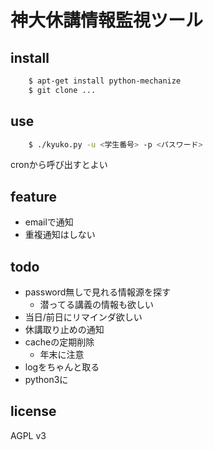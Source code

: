 # 神大休講情報監視ツール

## install
``` sh
    $ apt-get install python-mechanize
    $ git clone ...
```

## use
``` sh
    $ ./kyuko.py -u <学生番号> -p <パスワード>
```

cronから呼び出すとよい

## feature
-   emailで通知
-   重複通知はしない

## todo
-   password無しで見れる情報源を探す
    -   潜ってる講義の情報も欲しい
-   当日/前日にリマインダ欲しい
-   休講取り止めの通知
-   cacheの定期削除
    -   年末に注意
-   logをちゃんと取る
-   python3に

## license
AGPL v3
